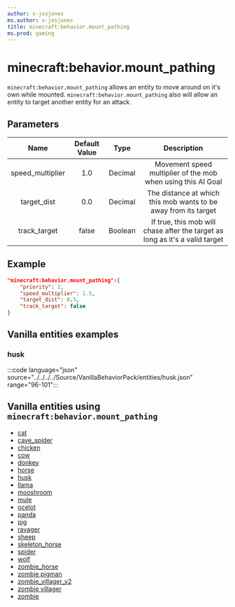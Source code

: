 ```yaml
---
author: v-josjones
ms.author: v-josjones
title: minecraft:behavior.mount_pathing
ms.prod: gaming
---
```


# minecraft:behavior.mount_pathing

`minecraft:behavior.mount_pathing` allows an entity to move around on it's own while mounted. `minecraft:behavior.mount_pathing` also will allow an entity to target another entity for an attack.

## Parameters

|Name |Default Value  |Type  |Description  |
|:---------:|:---------:|:---------:|:---------:|
|speed_multiplier| 1.0| Decimal| Movement speed multiplier of the mob when using this AI Goal |
|target_dist| 0.0| Decimal| The distance at which this mob wants to be away from its target |
|track_target| false| Boolean| If true, this mob will chase after the target as long as it's a valid target |

## Example

```json
"minecraft:behavior.mount_pathing":{
    "priority": 2,
    "speed_multiplier": 1.5,
    "target_dist": 0.5,
    "track_target": false
}
```

## Vanilla entities examples

### husk

:::code language="json" source="../../../../Source/VanillaBehaviorPack/entities/husk.json" range="96-101":::

## Vanilla entities using `minecraft:behavior.mount_pathing`

- [cat](../../../../Source/VanillaBehaviorPack_Snippets/entities/cat.md)
- [cave_spider](../../../../Source/VanillaBehaviorPack_Snippets/entities/cave_spider.md)
- [chicken](../../../../Source/VanillaBehaviorPack_Snippets/entities/chicken.md)
- [cow](../../../../Source/VanillaBehaviorPack_Snippets/entities/cow.md)
- [donkey](../../../../Source/VanillaBehaviorPack_Snippets/entities/donkey.md)
- [horse](../../../../Source/VanillaBehaviorPack_Snippets/entities/horse.md)
- [husk](../../../../Source/VanillaBehaviorPack_Snippets/entities/husk.md)
- [llama](../../../../Source/VanillaBehaviorPack_Snippets/entities/llama.md)
- [mooshroom](../../../../Source/VanillaBehaviorPack_Snippets/entities/mooshroom.md)
- [mule](../../../../Source/VanillaBehaviorPack_Snippets/entities/mule.md)
- [ocelot](../../../../Source/VanillaBehaviorPack_Snippets/entities/ocelot.md)
- [panda](../../../../Source/VanillaBehaviorPack_Snippets/entities/panda.md)
- [pig](../../../../Source/VanillaBehaviorPack_Snippets/entities/pig.md)
- [ravager](../../../../Source/VanillaBehaviorPack_Snippets/entities/ravager.md)
- [sheep](../../../../Source/VanillaBehaviorPack_Snippets/entities/sheep.md)
- [skeleton_horse](../../../../Source/VanillaBehaviorPack_Snippets/entities/skeleton_horse.md)
- [spider](../../../../Source/VanillaBehaviorPack_Snippets/entities/spider.md)
- [wolf](../../../../Source/VanillaBehaviorPack_Snippets/entities/wolf.md)
- [zombie_horse](../../../../Source/VanillaBehaviorPack_Snippets/entities/zombie_horse.md)
- [zombie pigman](../../../../Source/VanillaBehaviorPack_Snippets/entities/zombie_pigman.md)
- [zombie_villager_v2](../../../../Source/VanillaBehaviorPack_Snippets/entities/zombie_villager_v2.md)
- [zombie villager](../../../../Source/VanillaBehaviorPack_Snippets/entities/zombie_villager.md)
- [zombie](../../../../Source/VanillaBehaviorPack_Snippets/entities/zombie.md)